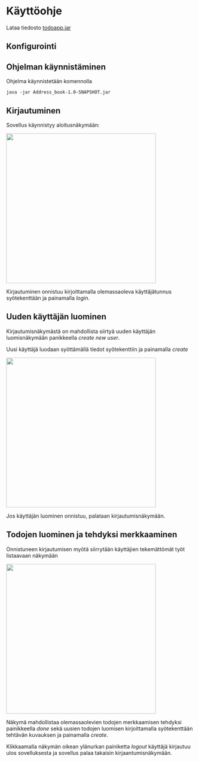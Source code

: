 # Käyttöohje

Lataa tiedosto [todoapp.jar](https://github.com/mluukkai/OtmTodoApp/releases/tag/0.1)

## Konfigurointi

## Ohjelman käynnistäminen

Ohjelma käynnistetään komennolla 

```
java -jar Address_book-1.0-SNAPSHOT.jar
```

## Kirjautuminen

Sovellus käynnistyy aloitusnäkymään:

<img src="https://github.com/MiraVorne77/ot-harjoitustyo/blob/master/dokumentaatio/startView.jpg" width="400">

Kirjautuminen onnistuu kirjoittamalla olemassaoleva käyttäjätunnus syötekenttään ja painamalla _login_.

## Uuden käyttäjän luominen

Kirjautumisnäkymästä on mahdollista siirtyä uuden käyttäjän luomisnäkymään panikkeella _create new user_.

Uusi käyttäjä luodaan syöttämällä tiedot syötekenttiin ja painamalla _create_

<img src="https://raw.githubusercontent.com/mluukkai/OtmTodoApp/master/dokumentaatio/kuvat/k-2.png" width="400">

Jos käyttäjän luominen onnistuu, palataan kirjautumisnäkymään.

## Todojen luominen ja tehdyksi merkkaaminen

Onnistuneen kirjautumisen myötä siirrytään käyttäjien tekemättömät työt listaavaan näkymään

<img src="https://raw.githubusercontent.com/mluukkai/OtmTodoApp/master/dokumentaatio/kuvat/k-3.png" width="400">

Näkymä mahdollistaa olemassaolevien todojen merkkaamisen tehdyksi painikkeella _done_ sekä uusien todojen luomisen kirjoittamalla syötekenttään tehtävän kuvauksen ja painamalla _create_. 

Klikkaamalla näkymän oikean ylänurkan painiketta _logout_ käyttäjä kirjautuu ulos sovelluksesta ja sovellus palaa takaisin kirjaantumisnäkymään.